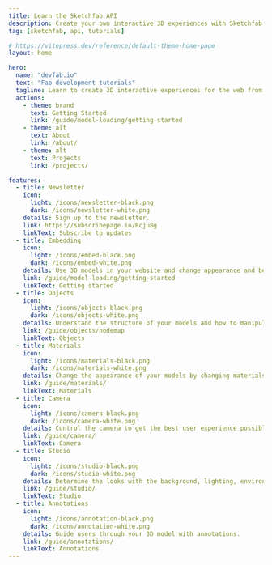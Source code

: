 ```yaml
---
title: Learn the Sketchfab API
description: Create your own interactive 3D experiences with Sketchfab
tag: [sketchfab, api, tutorials]

# https://vitepress.dev/reference/default-theme-home-page
layout: home

hero:
  name: "devfab.io"
  text: "Fab development tutorials"
  tagline: Learn to create 3D interactive experiences for the web from Sketchfab Master and Certified Partner Klaas Nienhuis.
  actions:
    - theme: brand
      text: Getting Started
      link: /guide/model-loading/getting-started
    - theme: alt
      text: About
      link: /about/
    - theme: alt
      text: Projects
      link: /projects/

features:
  - title: Newsletter
    icon:
      light: /icons/newsletter-black.png
      dark: /icons/newsletter-white.png
    details: Sign up to the newsletter.
    link: https://subscribepage.io/Rcju8g
    linkText: Subscribe to updates
  - title: Embedding
    icon:
      light: /icons/embed-black.png
      dark: /icons/embed-white.png
    details: Use 3D models in your website and change appearance and behavior of the model.
    link: /guide/model-loading/getting-started
    linkText: Getting started
  - title: Objects
    icon:
      light: /icons/objects-black.png
      dark: /icons/objects-white.png
    details: Understand the structure of your models and how to manipulate objects with the API.
    link: /guide/objects/nodemap
    linkText: Objects
  - title: Materials
    icon:
      light: /icons/materials-black.png
      dark: /icons/materials-white.png
    details: Change the appearance of your models by changing materials and textures.
    link: /guide/materials/
    linkText: Materials
  - title: Camera
    icon:
      light: /icons/camera-black.png
      dark: /icons/camera-white.png
    details: Control the camera to get the best user experience possible.
    link: /guide/camera/
    linkText: Camera
  - title: Studio
    icon:
      light: /icons/studio-black.png
      dark: /icons/studio-white.png
    details: Determine the looks with the background, lighting, environment and postprocessing.
    link: /guide/studio/
    linkText: Studio
  - title: Annotations
    icon:
      light: /icons/annotation-black.png
      dark: /icons/annotation-white.png
    details: Guide users through your 3D model with annotations.
    link: /guide/annotations/
    linkText: Annotations
---
```

